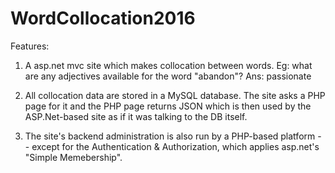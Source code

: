 # WordCollocation2016          

Features:     

1. A asp.net mvc site which makes collocation between words. Eg: what are any adjectives available for the word "abandon"? Ans: passionate       
  
2. All collocation data are stored in a MySQL database. The site asks a PHP page for it and the PHP page returns JSON which is then used by the ASP.Net-based site as if it was talking to the DB itself.        

3. The site's backend administration is also run by a PHP-based platform -- except for the Authentication & Authorization, which applies asp.net's "Simple Memebership".
